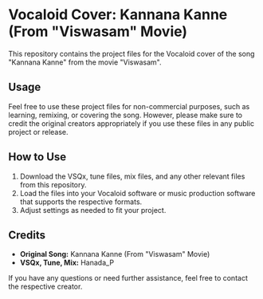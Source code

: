 # Vocaloid Cover: Kannana Kanne (From "Viswasam" Movie)

This repository contains the project files for the Vocaloid cover of the song "Kannana Kanne" from the movie "Viswasam".

## Usage

Feel free to use these project files for non-commercial purposes, such as learning, remixing, or covering the song. However, please make sure to credit the original creators appropriately if you use these files in any public project or release.

## How to Use

1. Download the VSQx, tune files, mix files, and any other relevant files from this repository.
2. Load the files into your Vocaloid software or music production software that supports the respective formats.
3. Adjust settings as needed to fit your project.

## Credits

- **Original Song:** Kannana Kanne (From "Viswasam" Movie)
- **VSQx, Tune, Mix:** Hanada_P

If you have any questions or need further assistance, feel free to contact the respective creator.
